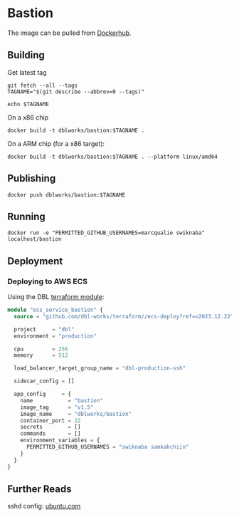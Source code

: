 # Bastion

The image can be pulled from [Dockerhub](https://hub.docker.com/r/dblworks/bastion).

## Building

Get latest tag

```shell
git fetch --all --tags
TAGNAME="$(git describe --abbrev=0 --tags)"

echo $TAGNAME
```

On a x86 chip

```shell
docker build -t dblworks/bastion:$TAGNAME .
```

On a ARM chip (for a x86 target):

```shell
docker build -t dblworks/bastion:$TAGNAME . --platform linux/amd64
```

## Publishing

```shell
docker push dblworks/bastion:$TAGNAME
```

## Running

```shell
docker run -e "PERMITTED_GITHUB_USERNAMES=marcqualie swiknaba" localhost/bastion
```

## Deployment

### Deploying to AWS ECS

Using the DBL [terraform module](https://github.com/dbl-works/terraform/tree/v2023.12.22/ecs-deploy/service):

```terraform
module "ecs_service_bastion" {
  source = "github.com/dbl-works/terraform//ecs-deploy?ref=v2023.12.22"

  project     = "dbl"
  environment = "production"

  cpu         = 256
  memory      = 512

  load_balancer_target_group_name = "dbl-production-ssh"

  sidecar_config = []

  app_config     = {
    name           = "bastion"
    image_tag      = "v1.5"
    image_name     = "dblworks/bastion"
    container_port = 22
    secrets        = []
    commands       = []
    environment_variables = {
      PERMITTED_GITHUB_USERNAMES = "swiknaba samkahchiin"
    }
  }
}

```

## Further Reads

sshd config: [ubuntu.com](https://manpages.ubuntu.com/manpages/xenial/man5/sshd_config.5.html)
